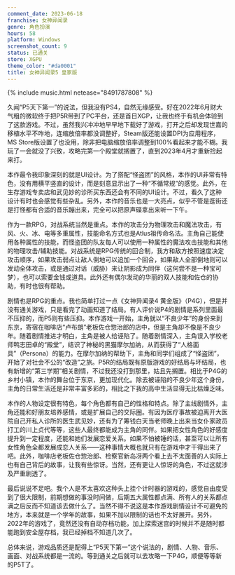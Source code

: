 ```yaml
---
comment_date: 2023-06-18
franchise: 女神异闻录
genre: 角色扮演
hours: 58
platform: Windows
screenshot_count: 9
status: 已通关
store: XGPU
theme_color: "#da0001"
title: 女神异闻录5 皇家版
---
```

{% include music.html netease="8491787808" %}

久闻“P5天下第一”的说法，但我没有PS4，自然无缘感受。好在2022年6月财大气粗的微软终于把P5R带到了PC平台，还是首日XGP，让我也终于有机会体验到了这款游戏。不过，虽然我兴冲冲地早早地下载好了游戏，打开之后却发现世嘉的移植水平不咋地，连缩放倍率都没调整好，Steam版还能设置DPI为应用程序，MS Store版设置了也没用，除非把电脑缩放倍率调整到100%看起来才能不糊。我玩了一会就没了兴致，攻略完第一个殿堂就搁置了，直到2023年4月才重新捡起来打。

本作最令我印象深刻的就是UI设计。为了搭配“怪盗团”的风格，本作的UI非常有特色，没有用横平竖直的设计，而是刻意显示出了一种“不循常规”的感觉。此外，在生存游戏专卖店和武见妙的诊所买东西还会有不同的UI设计。不过，看久了这种设计有时也会感觉有些杂乱。另外，本作的音乐也是一大亮点，似乎不管是逛街还是打怪都有合适的音乐蹦出来，完全可以把原声碟拿出来听一下午。

作为一款RPG，对战系统当然是重点。本作的攻击分为物理攻击和魔法攻击，有风、火、冰、电等多重属性，技能命名方式也是Atlus祖传命名法。主角自己能使用各种属性的技能，而怪盗团的队友每人可以使用一种属性的魔法攻击技能和其他的物理攻击/辅助技能。对战系统是RPG传统的回合制，我方和敌方按照速度决定攻击顺序，如果攻击弱点让敌人倒地可以追加一个回合，如果敌人全部倒地则可以发动全体攻击，或是通过对话（威胁）来让阴影成为同伴（这何尝不是一种宝可梦），也可以索要金钱或道具。此外还有偶尔发动的华丽的双人技能和佐仓的协助，有时也很有帮助。

剧情也是RPG的重点。我也简单打过一点《女神异闻录4 黄金版》（P4G），但是并没有通关游戏，只是看完了动画知道了结局。有人评价说P4的剧情是系列里面最不压抑的，而P5则有些压抑。本作游戏一开始，主角就以“不良少年”的身份来到东京，寄宿在咖啡店“卢布朗”老板佐仓惣治郎的店中，但是主角却不像是不良少年。随着剧情推进才明白，主角是被人给诬陷了。随着剧情深入，主角误入学校老师鸭志田卓的“殿堂”，结识了神秘的黑猫摩尔加纳，从而获得了“人格面具”（Persona）的能力。在摩尔加纳的帮助下，主角和同学们组成了“怪盗团”，开始了对社会不公的“改造”之旅。P5R的结局既有原版游戏的好结局与坏结局，也有新增的“第三学期”相关剧情，不过我还没打到那里，姑且先搁置。相比于P4G的乡村小镇，本作的舞台位于东京，更加现代化。除去被诬陷的不良少年这个身份，主角的日常生活还是非常丰富多彩的，相比之下我的高中生活显得无比枯燥乏味。

本作的人物设定很有特色，每个角色都有自己的性格和特点。除了主线剧情外，主角还能和好朋友培养感情，或是扩展自己的交际圈。有因为医疗事故被迫离开大医院自己开私人诊所的医生武见妙，还有为了筹钱白天当老师晚上出来当女仆家政员打工的川上贞代等等，这些人最终都能成为主角的同伴。如果把女性角色的好感度提升到一定程度，还能和她们发展恋爱关系。如果不怕被锤的话，甚至可以让所有女性角色全都发展成恋人关系——这种事情大概也就只有在游戏中才干得出来了吧。此外，咖啡店老板佐仓惣治郎、检察官新岛冴两个看上去不太面善的人实际上也有自己背后的故事，让我有些惊讶。当然，还有更让人惊讶的角色，不过这就涉及严重剧透了。

最后说说不足吧。我个人是不太喜欢这种头上挂个计时器的游戏的，感觉自由度受到了很大限制，前期想做的事没时间做，后期五大属性都点满、所有人的关系都点满之后反而不知道该去做什么了。当然不得不说这是本作游戏剧情设计不可避免的地方，本来就是一个学年的故事，如果不加以限制的话也不太好展开。另外，2022年的游戏了，竟然还没有自动存档功能，加上探索迷宫的时候并不是随时都能跑到安全屋存档，我已经掉档不知道几次了。

总体来说，游戏品质还是配得上“P5天下第一”这个说法的，剧情、人物、音乐、画面、对战系统都是一流的。等到通关之后就可以去攻略一下P4G，顺便等等新的P5T了。
